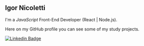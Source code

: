 ## Igor Nicoletti

I'm a _JavaScript_ Front-End Developer (React | Node.js).<br/>

Here on my GitHub profile you can see some of my study projects.

<a href="https://www.linkedin.com/in/igornicoletti/" target="_blank">
  <img alt="Linkedin Badge" src="https://img.shields.io/badge/-Igor%20Nicoletti-316DCA?style=flat-square&logo=Linkedin&logoColor=white&link=https://www.linkedin.com/in/igornicoletti/"/>
</a>
